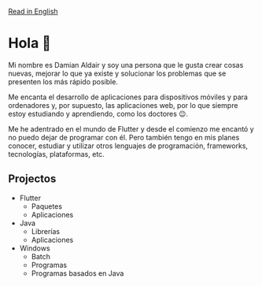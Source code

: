 [Read in English](../master/README.md)

# Hola 👋

Mi nombre es Damian Aldair y soy una persona que le gusta crear cosas nuevas, mejorar lo que ya existe y solucionar los problemas que se presenten los más rápido posible.

Me encanta el desarrollo de aplicaciones para dispositivos móviles y para ordenadores y, por supuesto, las aplicaciones web, por lo que siempre estoy estudiando y aprendiendo, como los doctores 😉.

Me he adentrado en el mundo de Flutter y desde el comienzo me encantó y no puedo dejar de programar con él. Pero también tengo en mis planes conocer, estudiar y utilizar otros lenguajes de programación, frameworks, tecnologías, plataformas, etc.

## Projectos

- Flutter
  - Paquetes
  - Aplicaciones
- Java
  - Librerías
  - Aplicaciones
- Windows
  - Batch
  - Programas
  - Programas basados en Java
